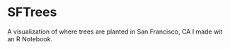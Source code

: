 # SFTrees
A visualization of where trees are planted in San Francisco, CA I made wit an R Notebook.
